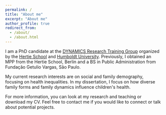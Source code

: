 ```yaml
---
permalink: /
title: "About me"
excerpt: "About me"
author_profile: true
redirect_from: 
  - /about/
  - /about.html
---
```

I am a PhD candidate at the [DYNAMICS Research Training Group](https://www.sowi.hu-berlin.de/en/dynamics/) organized by the [Hertie School](https://www.hertie-school.org/en/) and [Humboldt University](https://www.sowi.hu-berlin.de/en/dynamics/people/doctoral-researchers2/fourth-cohort/stefania-molina). Previously, I obtained an MPP from the Hertie School, Berlin and a BS in Public Administration from Fundação Getulio Vargas, São Paulo.

My current research interests are on social and family demography, focusing on health inequalities. In my dissertation, I focus on how diverse family forms and family dynamics influence children's health.  

For more information, you can look at my research and teaching or download my CV. Feel free to contact me if you would like to connect or talk about potential projects.
